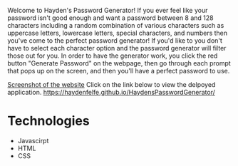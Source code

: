 Welcome to Hayden's Password Generator! If you ever feel like your password isn't good enough and want a password between 8 and 128 characters including a random combination of various characters such as uppercase letters, lowercase letters, special characters, and numbers then you've come to the perfect password generator! If you'd like to you don't have to select each character option and the password generator will filter those out for you. In order to have the generator work, you click the red button "Generate Password" on the webpage, then go through each prompt that pops up on the screen, and then you'll have a perfect password to use. 

[Screenshot of the website](assets/Password_Generator_Screenshot.png)
Click on the link below to view the delpoyed application.
https://haydenfelfe.github.io/HaydensPasswordGenerator/

# Technologies
* Javascirpt
* HTML
* CSS

